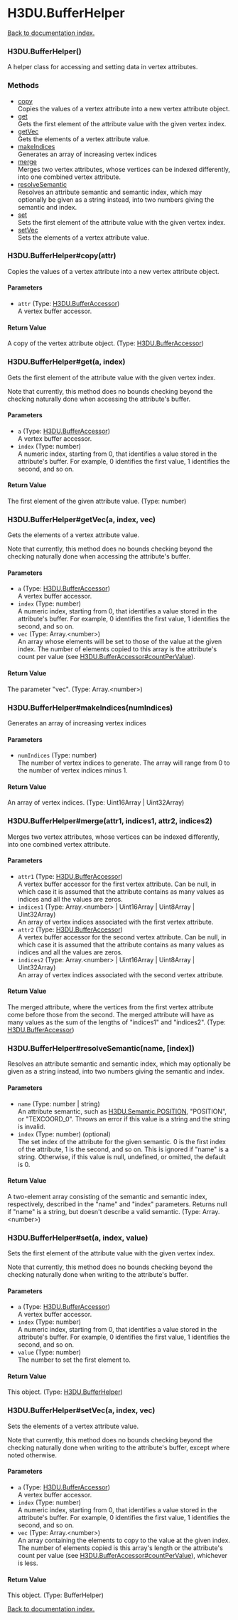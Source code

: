 # H3DU.BufferHelper

[Back to documentation index.](index.md)

<a name='H3DU.BufferHelper'></a>
### H3DU.BufferHelper()

A helper class for accessing and setting data in vertex attributes.

### Methods

* [copy](#H3DU.BufferHelper_copy)<br>Copies the values of a vertex attribute into a new vertex attribute object.
* [get](#H3DU.BufferHelper_get)<br>Gets the first element of the attribute value with the given vertex index.
* [getVec](#H3DU.BufferHelper_getVec)<br>Gets the elements of a vertex attribute value.
* [makeIndices](#H3DU.BufferHelper_makeIndices)<br>Generates an array of increasing vertex indices
* [merge](#H3DU.BufferHelper_merge)<br>Merges two vertex attributes, whose vertices can be indexed differently, into one
combined vertex attribute.
* [resolveSemantic](#H3DU.BufferHelper_resolveSemantic)<br>Resolves an attribute semantic and semantic index, which
may optionally be given as a string instead, into two numbers giving
the semantic and index.
* [set](#H3DU.BufferHelper_set)<br>Sets the first element of the attribute value with the given vertex index.
* [setVec](#H3DU.BufferHelper_setVec)<br>Sets the elements of a vertex attribute value.

<a name='H3DU.BufferHelper_copy'></a>
### H3DU.BufferHelper#copy(attr)

Copies the values of a vertex attribute into a new vertex attribute object.

#### Parameters

* `attr` (Type: <a href="H3DU.BufferAccessor.md">H3DU.BufferAccessor</a>)<br>A vertex buffer accessor.

#### Return Value

A copy of the vertex attribute object. (Type: <a href="H3DU.BufferAccessor.md">H3DU.BufferAccessor</a>)

<a name='H3DU.BufferHelper_get'></a>
### H3DU.BufferHelper#get(a, index)

Gets the first element of the attribute value with the given vertex index.

Note that currently, this method does no bounds checking beyond the
checking naturally done when accessing the attribute's buffer.

#### Parameters

* `a` (Type: <a href="H3DU.BufferAccessor.md">H3DU.BufferAccessor</a>)<br>A vertex buffer accessor.
* `index` (Type: number)<br>A numeric index, starting from 0, that identifies a value stored in the attribute's buffer. For example, 0 identifies the first value, 1 identifies the second, and so on.

#### Return Value

The first element of the given attribute value. (Type: number)

<a name='H3DU.BufferHelper_getVec'></a>
### H3DU.BufferHelper#getVec(a, index, vec)

Gets the elements of a vertex attribute value.

Note that currently, this method does no bounds checking beyond the
checking naturally done when accessing the attribute's buffer.

#### Parameters

* `a` (Type: <a href="H3DU.BufferAccessor.md">H3DU.BufferAccessor</a>)<br>A vertex buffer accessor.
* `index` (Type: number)<br>A numeric index, starting from 0, that identifies a value stored in the attribute's buffer. For example, 0 identifies the first value, 1 identifies the second, and so on.
* `vec` (Type: Array.&lt;number>)<br>An array whose elements will be set to those of the value at the given index. The number of elements copied to this array is the attribute's count per value (see <a href="H3DU.BufferAccessor.md#H3DU.BufferAccessor_countPerValue">H3DU.BufferAccessor#countPerValue</a>).

#### Return Value

The parameter "vec". (Type: Array.&lt;number>)

<a name='H3DU.BufferHelper_makeIndices'></a>
### H3DU.BufferHelper#makeIndices(numIndices)

Generates an array of increasing vertex indices

#### Parameters

* `numIndices` (Type: number)<br>The number of vertex indices to generate. The array will range from 0 to the number of vertex indices minus 1.

#### Return Value

An array of vertex indices. (Type: Uint16Array | Uint32Array)

<a name='H3DU.BufferHelper_merge'></a>
### H3DU.BufferHelper#merge(attr1, indices1, attr2, indices2)

Merges two vertex attributes, whose vertices can be indexed differently, into one
combined vertex attribute.

#### Parameters

* `attr1` (Type: <a href="H3DU.BufferAccessor.md">H3DU.BufferAccessor</a>)<br>A vertex buffer accessor for the first vertex attribute. Can be null, in which case it is assumed that the attribute contains as many values as indices and all the values are zeros.
* `indices1` (Type: Array.&lt;number> | Uint16Array | Uint8Array | Uint32Array)<br>An array of vertex indices associated with the first vertex attribute.
* `attr2` (Type: <a href="H3DU.BufferAccessor.md">H3DU.BufferAccessor</a>)<br>A vertex buffer accessor for the second vertex attribute. Can be null, in which case it is assumed that the attribute contains as many values as indices and all the values are zeros.
* `indices2` (Type: Array.&lt;number> | Uint16Array | Uint8Array | Uint32Array)<br>An array of vertex indices associated with the second vertex attribute.

#### Return Value

The merged attribute, where the vertices from the first vertex
attribute come before those from the second. The merged attribute will have as many
values as the sum of the lengths of "indices1" and "indices2". (Type: <a href="H3DU.BufferAccessor.md">H3DU.BufferAccessor</a>)

<a name='H3DU.BufferHelper_resolveSemantic'></a>
### H3DU.BufferHelper#resolveSemantic(name, [index])

Resolves an attribute semantic and semantic index, which
may optionally be given as a string instead, into two numbers giving
the semantic and index.

#### Parameters

* `name` (Type: number | string)<br>An attribute semantic, such as <a href="H3DU.Semantic.md#H3DU.Semantic.POSITION">H3DU.Semantic.POSITION</a>, "POSITION", or "TEXCOORD_0". Throws an error if this value is a string and the string is invalid.
* `index` (Type: number) (optional)<br>The set index of the attribute for the given semantic. 0 is the first index of the attribute, 1 is the second, and so on. This is ignored if "name" is a string. Otherwise, if this value is null, undefined, or omitted, the default is 0.

#### Return Value

A two-element array consisting
of the semantic and semantic index, respectively, described in
the "name" and "index" parameters. Returns null if "name" is a string,
but doesn't describe a valid semantic. (Type: Array.&lt;number>)

<a name='H3DU.BufferHelper_set'></a>
### H3DU.BufferHelper#set(a, index, value)

Sets the first element of the attribute value with the given vertex index.

Note that currently, this method does no bounds checking beyond the
checking naturally done when writing to the attribute's buffer.

#### Parameters

* `a` (Type: <a href="H3DU.BufferAccessor.md">H3DU.BufferAccessor</a>)<br>A vertex buffer accessor.
* `index` (Type: number)<br>A numeric index, starting from 0, that identifies a value stored in the attribute's buffer. For example, 0 identifies the first value, 1 identifies the second, and so on.
* `value` (Type: number)<br>The number to set the first element to.

#### Return Value

This object. (Type: <a href="H3DU.BufferHelper.md">H3DU.BufferHelper</a>)

<a name='H3DU.BufferHelper_setVec'></a>
### H3DU.BufferHelper#setVec(a, index, vec)

Sets the elements of a vertex attribute value.

Note that currently, this method does no bounds checking beyond the
checking naturally done when writing to the attribute's buffer, except
where noted otherwise.

#### Parameters

* `a` (Type: <a href="H3DU.BufferAccessor.md">H3DU.BufferAccessor</a>)<br>A vertex buffer accessor.
* `index` (Type: number)<br>A numeric index, starting from 0, that identifies a value stored in the attribute's buffer. For example, 0 identifies the first value, 1 identifies the second, and so on.
* `vec` (Type: Array.&lt;number>)<br>An array containing the elements to copy to the value at the given index. The number of elements copied is this array's length or the attribute's count per value (see <a href="H3DU.BufferAccessor.md#H3DU.BufferAccessor_countPerValue">H3DU.BufferAccessor#countPerValue</a>), whichever is less.

#### Return Value

This object. (Type: BufferHelper)

[Back to documentation index.](index.md)
